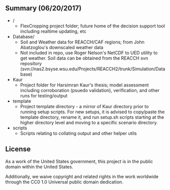 ## Summary (06/20/2017)
* /
	* FlexCropping project folder; future home of the decision support tool including realtime updating, etc
* Database/
	* Soil and Weather data for REACCH/CAF regions; from John Abatzoglou's downscaled weather data
	* Not included in repo, use Roger Nelson's NetCDF to UED utility to get weather.  Soil data can be obtained from the REACCH svn repository (svn://nas2.bsyse.wsu.edu/Projects/REACCH2/trunk/Simulation/Database)
* Kaur
	* Project folder for Harsimran Kaur's thesis; model assessment including corroboration (psuedo validation), verification, and other runs for testing/output
* template
	* Project template directory - a mirror of Kaur directory prior to running setup scripts.  For new setups, it is advised to copy/paste the template directory, rename it, and run setup.sh scripts starting at the higher directory level and moving to a specific scenario directory.
* scripts
	* Scripts relating to collating output and other helper utils

## License

As a work of the United States government, this project is in the public domain within the United States.

Additionally, we waive copyright and related rights in the work worldwide through the CC0 1.0 Universal public domain dedication.